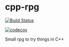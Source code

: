 # cpp-rpg

[![Build Status](https://app.travis-ci.com/Mehaye-Pierre/cpp-rpg.svg?branch=main)](https://app.travis-ci.com/github/Mehaye-Pierre/cpp-rpg)

[![codecov](https://codecov.io/gh/Mehaye-Pierre/cpp-rpg/branch/main/graph/badge.svg?token=68VVIJ1C2H)](https://codecov.io/gh/Mehaye-Pierre/cpp-rpg)

Small rpg to try things in C++